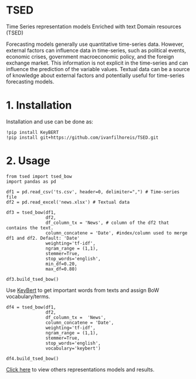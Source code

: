 # TSED
Time Series representation models Enriched with text Domain resources (TSED)

Forecasting models generally use quantitative time-series data. However, external factors can influence data in time-series, such as political events, economic crises, government macroeconomic policy, and the foreign exchange market. This information is not explicit in the time-series and can influence the prediction of the variable values. Textual data can be a source of knowledge about external factors and potentially useful for time-series forecasting models.

# 1. Installation

Installation and use can be done as:

```
!pip install KeyBERT
!pip install git+https://github.com/ivanfilhoreis/TSED.git
```
# 2. Usage

```
from tsed import tsed_bow
import pandas as pd

df1 = pd.read_csv('ts.csv', header=0, delimiter=",") # Time-series file
df2 = pd.read_excel('news.xlsx') # Textual data

df3 = tsed_bow(df1, 
               df2,
               df_column_tx = 'News', # column of the df2 that contains the text. 
               column_concatene = 'Date', #index/column used to merge df1 and df2. Default: 'Date'
               weighting='tf-idf', 
               ngram_range = (1,1), 
               stemmer=True, 
               stop_words='english', 
               min_df=0.20, 
               max_df=0.80)

df3.build_tsed_bow()

```

Use [KeyBert](https://github.com/ivanfilhoreis/KeyBERT/) to get important words from texts and assign BoW vocabulary/terms.

```
df4 = tsed_bow(df1, 
               df2,
               df_column_tx =  'News', 
               column_concatene = 'Date', 
               weighting='tf-idf', 
               ngram_range = (1,1), 
               stemmer=True, 
               stop_words='english', 
               vocabulary='keybert')

df4.build_tsed_bow()

```

[Click here](https://colab.research.google.com/drive/1hQxVviNUwvWvKnytS9fg3ecXmkawMxqs?usp=sharing) to view others representations models and results.
